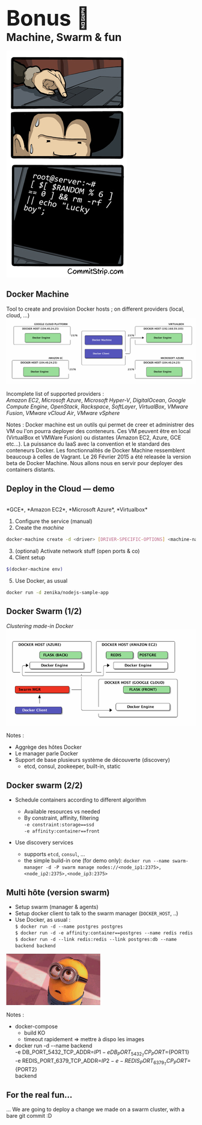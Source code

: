 # <span style="font-size: 2em;"><span style="font-weight: bold;">Bonus</span> 🐳</span> <br/> Machine, Swarm & fun

![](ressources/roulette-russe.jpg)



## Docker Machine

Tool to create and provision Docker hosts ; on different providers (local, cloud, …)
![](ressources/dockermachine.png)

Incomplete list of supported providers : <br/>
*Amazon EC2*, *Microsoft Azure*, *Microsoft Hyper-V*, *DigitalOcean*, *Google Compute Engine*, *OpenStack*, *Rackspace*, *SoftLayer*, *VirtualBox*, *VMware Fusion*, *VMware vCloud Air*, *VMware vSphere*

Notes :
Docker machine est un outils qui permet de creer et administrer des VM ou l'on pourra deployer des conteneurs. Ces VM peuvent être en local (VirtualBox et VMWare Fusion) ou distantes (Amazon EC2, Azure, GCE etc...). La puissance du IaaS avec la convention et le standard des conteneurs Docker. 
Les fonctionnalités de Docker Machine ressemblent beaucoup à celles de Vagrant. 
Le 26 Février 2015 a été releasée la version beta de Docker Machine.
Nous allons nous en servir pour deployer des containers distants.



## Deploy in the Cloud — demo
<br/>
*GCE*, *Amazon EC2*, *Microsoft Azure*, *Virtualbox*<br/>

1. Configure the service (manual)
2. Create the *machine*
```bash
docker-machine create -d <driver> [DRIVER-SPECIFIC-OPTIONS] <machine-name>
```
3. (optional) Activate network stuff (open ports & co)
4. Client setup
```bash
$(docker-machine env)
```
5. Use Docker, as usual
```bash
docker run -d zenika/nodejs-sample-app
```



## Docker Swarm (1/2)

*Clustering made-in Docker*
![](ressources/multihost-swarm.png)


Notes :
- Aggrège des hôtes Docker
- Le manager parle Docker
- Support de base plusieurs système de découverte (discovery)
    - etcd, consul, zookeeper, built-in, static




## Docker swarm (2/2)

- Schedule containers according to different algorithm
  - Available resources vs needed
  - By constraint, affinity, filtering<br/>
    ``-e constraint:storage==ssd``<br/>
    ``-e affinity:container==front``

- Use discovery services
    - supports ``etcd``, ``consul``, …
    - the simple build-in one (for demo only):
    ``docker run --name swarm-manager -d -P swarm manage nodes://<node_ip1:2375>,<node_ip2:2375>,<node_ip3:2375>``




## Multi hôte (version swarm)

- Setup swarm (manager & agents)
- Setup docker client to talk to the swarm manager (``DOCKER_HOST``, ..)
- Use Docker, as usual :
<br/>``$ docker run -d --name postgres postgres``
<br/>``$ docker run -d -e affinity:container==postgres --name redis redis``
<br/>``$ docker run -d --link redis:redis --link postgres:db --name backend backend``

![](ressources/giphy_minions1.gif)

Notes :
- docker-compose
    - build KO
    - timeout rapidement => mettre à dispo les images
- docker run -d --name backend \
  -e DB_PORT_5432_TCP_ADDR=${IP1} -e DB_PORT_5432_TCP_PORT=${PORT1} \
  -e REDIS_PORT_6379_TCP_ADDR=${IP2} -e -REDIS_PORT_6379_TCP_PORT=${PORT2} \
  backend



## For the real fun…

… We are going to deploy a change we made on a swarm cluster, with a bare git commit :D
